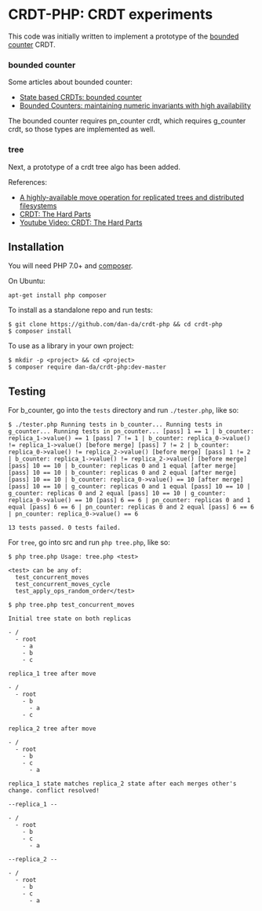 # CRDT-PHP: CRDT experiments

This code was initially written to implement a prototype of the
[bounded counter](<https://hal.inria.fr/hal-01248192/document>) CRDT.

### bounded counter

Some articles about bounded counter:
* [State based CRDTs: bounded counter](https://bartoszsypytkowski.com/state-based-crdts-bounded-counter/)
* [Bounded Counters: maintaining numeric invariants with high availability
](https://pages.lip6.fr/syncfree/attachments/article/59/boundedCounter-white-paper.pdf)

The bounded counter requires pn_counter crdt, which requires g_counter crdt,
so those types are implemented as well.

### tree

Next, a prototype of a crdt tree algo has been added.

References:
* [A highly-available move operation for replicated trees and distributed filesystems](https://martin.kleppmann.com/papers/move-op.pdf)
* [CRDT: The Hard Parts](https://martin.kleppmann.com/2020/07/06/crdt-hard-parts-hydra.html)
* [Youtube Video: CRDT: The Hard Parts](<https://youtu.be/x7drE24geUw>)

## Installation

You will need PHP 7.0+ and [composer](https://getcomposer.org/).

On Ubuntu:

```
apt-get install php composer
```

To install as a standalone repo and run tests:

```
$ git clone https://github.com/dan-da/crdt-php && cd crdt-php
$ composer install
```

To use as a library in your own project:

```
$ mkdir -p <project> && cd <project>
$ composer require dan-da/crdt-php:dev-master
```

## Testing

For b_counter, go into the `tests` directory and run `./tester.php`, like so:

```
$ ./tester.php Running tests in b_counter... Running tests in g_counter... Running tests in pn_counter... [pass] 1 == 1 | b_counter: replica_1->value() == 1 [pass] 7 != 1 | b_counter: replica_0->value() != replica_1->value() [before merge] [pass] 7 != 2 | b_counter: replica_0->value() != replica_2->value() [before merge] [pass] 1 != 2 | b_counter: replica_1->value() != replica_2->value() [before merge] [pass] 10 == 10 | b_counter: replicas 0 and 1 equal [after merge] [pass] 10 == 10 | b_counter: replicas 0 and 2 equal [after merge] [pass] 10 == 10 | b_counter: replica_0->value() == 10 [after merge] [pass] 10 == 10 | g_counter: replicas 0 and 1 equal [pass] 10 == 10 | g_counter: replicas 0 and 2 equal [pass] 10 == 10 | g_counter: replica_0->value() == 10 [pass] 6 == 6 | pn_counter: replicas 0 and 1 equal [pass] 6 == 6 | pn_counter: replicas 0 and 2 equal [pass] 6 == 6 | pn_counter: replica_0->value() == 6

13 tests passed. 0 tests failed.
```

For `tree`, go into src and run `php tree.php`, like so:

```
$ php tree.php Usage: tree.php <test>

<test> can be any of:
  test_concurrent_moves
  test_concurrent_moves_cycle
  test_apply_ops_random_order</test>
```

```
$ php tree.php test_concurrent_moves

Initial tree state on both replicas

- /
  - root
    - a
    - b
    - c

replica_1 tree after move

- /
  - root
    - b
      - a
    - c

replica_2 tree after move

- /
  - root
    - b
    - c
      - a

replica_1 state matches replica_2 state after each merges other's change. conflict resolved!

--replica_1 --

- /
  - root
    - b
    - c
      - a

--replica_2 --

- /
  - root
    - b
    - c
      - a
```
